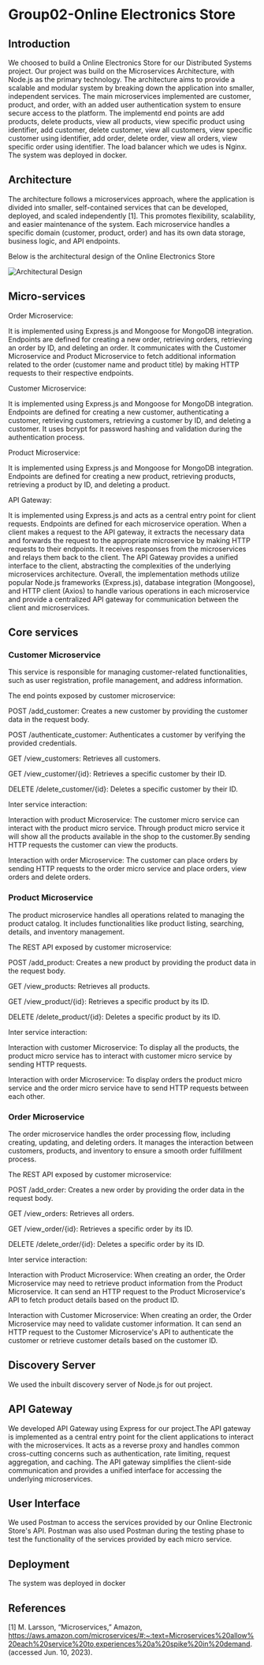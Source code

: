 # Group02-Online Electronics Store

## Introduction
We choosed to build a Online Electronics Store for our Distributed Systems project. Our project was build on the Microservices Architecture, with Node.js as the primary technology. The architecture aims to provide a scalable and modular system by breaking down the application into smaller, independent services. The main microservices implemented are customer, product, and order, with an added user authentication system to ensure secure access to the platform. The implementd end points are add products, delete products, view all products, view specific product using identifier, add customer, delete customer, view all customers, view specific customer using identifier, add order, delete order, view all orders, view specific order using identifier. The load balancer which we udes is Nginx. The system was deployed in docker.

## Architecture
The architecture follows a microservices approach, where the application is divided into smaller, self-contained services that can be developed, deployed, and scaled independently [1]. This promotes flexibility, scalability, and easier maintenance of the system. Each microservice handles a specific domain (customer, product, order) and has its own data storage, business logic, and API endpoints.

Below is the architectural design of the Online Electronics Store

![Architectural Design](https://i.ibb.co/tqj2DD5/diagram-final.png)


## Micro-services
Order Microservice:

It is implemented using Express.js and Mongoose for MongoDB integration.
Endpoints are defined for creating a new order, retrieving orders, retrieving an order by ID, and deleting an order.
It communicates with the Customer Microservice and Product Microservice to fetch additional information related to the order (customer name and product title) by making HTTP requests to their respective endpoints.

Customer Microservice:

It is implemented using Express.js and Mongoose for MongoDB integration.
Endpoints are defined for creating a new customer, authenticating a customer, retrieving customers, retrieving a customer by ID, and deleting a customer.
It uses bcrypt for password hashing and validation during the authentication process.

Product Microservice:

It is implemented using Express.js and Mongoose for MongoDB integration.
Endpoints are defined for creating a new product, retrieving products, retrieving a product by ID, and deleting a product.

API Gateway:

It is implemented using Express.js and acts as a central entry point for client requests.
Endpoints are defined for each microservice operation.
When a client makes a request to the API gateway, it extracts the necessary data and forwards the request to the appropriate microservice by making HTTP requests to their endpoints.
It receives responses from the microservices and relays them back to the client.
The API Gateway provides a unified interface to the client, abstracting the complexities of the underlying microservices architecture.
Overall, the implementation methods utilize popular Node.js frameworks (Express.js), database integration (Mongoose), and HTTP client (Axios) to handle various operations in each microservice and provide a centralized API gateway for communication between the client and microservices.

## Core services

### Customer Microservice
This service is responsible for managing customer-related functionalities, such as user registration, profile management, and address information.

The end points exposed by customer microservice:

POST /add_customer: Creates a new customer by providing the customer data in the request body.

POST /authenticate_customer: Authenticates a customer by verifying the provided credentials.

GET /view_customers: Retrieves all customers.

GET /view_customer/{id}: Retrieves a specific customer by their ID.

DELETE /delete_customer/{id}: Deletes a specific customer by their ID.

Inter service interaction:

Interaction with product Microservice: The customer micro service can interact with the product micro service. Through product micro service it will show all the products available in the shop to the customer.By sending HTTP requests the customer can view the products. 

Interaction with order Microservice: The customer can place orders by sending HTTP requests to the order micro service and place orders, view orders and delete orders.

### Product Microservice
The product microservice handles all operations related to managing the product catalog. It includes functionalities like product listing, searching, details, and inventory management.

The REST API exposed by customer microservice:

POST /add_product: Creates a new product by providing the product data in the request body.

GET /view_products: Retrieves all products.

GET /view_product/{id}: Retrieves a specific product by its ID.

DELETE /delete_product/{id}: Deletes a specific product by its ID.

Inter service interaction:

Interaction with customer Microservice: To display all the products, the product micro service has to interact with customer micro service by sending HTTP requests. 

Interaction with order Microservice: To display orders the product micro service and the order micro service have to send HTTP requests between each other.


### Order Microservice
The order microservice handles the order processing flow, including creating, updating, and deleting orders. It manages the interaction between customers, products, and inventory to ensure a smooth order fulfillment process.

The REST API exposed by customer microservice:

POST /add_order: Creates a new order by providing the order data in the request body.

GET /view_orders: Retrieves all orders.

GET /view_order/{id}: Retrieves a specific order by its ID.

DELETE /delete_order/{id}: Deletes a specific order by its ID.

Inter service interaction:

Interaction with Product Microservice: When creating an order, the Order Microservice may need to retrieve product information from the Product Microservice. It can send an HTTP request to the Product Microservice's API to fetch product details based on the product ID.

Interaction with Customer Microservice: When creating an order, the Order Microservice may need to validate customer information. It can send an HTTP request to the Customer Microservice's API to authenticate the customer or retrieve customer details based on the customer ID.

## Discovery Server
We used the inbuilt discovery server of Node.js for out project. 

## API Gateway
We developed API Gateway using Express for our project.The API gateway is implemented as a central entry point for the client applications to interact with the microservices. It acts as a reverse proxy and handles common cross-cutting concerns such as authentication, rate limiting, request aggregation, and caching. The API gateway simplifies the client-side communication and provides a unified interface for accessing the underlying microservices.

## User Interface
We used Postman to access the services provided by our Online Electronic Store's API. Postman was also used Postman during the testing phase to test the functionality of the services provided by each micro service.

## Deployment
The system was deployed in docker

## References
[1] M. Larsson, “Microservices,” Amazon, https://aws.amazon.com/microservices/#:~:text=Microservices%20allow%20each%20service%20to,experiences%20a%20spike%20in%20demand. (accessed Jun. 10, 2023). 
